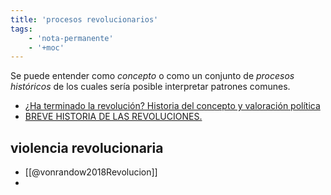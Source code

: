 ```yaml
---
title: 'procesos revolucionarios'
tags:
    - 'nota-permanente'
    - '+moc'
---
```

Se puede entender como *concepto* o como un conjunto de *procesos históricos* de los cuales sería posible interpretar patrones comunes.

- [¿Ha terminado la revolución? Historia del concepto y valoración política](http://www.scielo.org.mx/scielo.php?script=sci_arttext&pid=S1665-05652009000200001)
- [BREVE HISTORIA DE LAS REVOLUCIONES.](https://traficantes.net/nociones-comunes/breve-historia-de-las-revoluciones)

## violencia revolucionaria

- [[@vonrandow2018Revolucion]]
- 